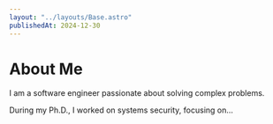 ```yaml
---
layout: "../layouts/Base.astro"
publishedAt: 2024-12-30
---
```


# About Me

I am a software engineer passionate about solving complex problems.

During my Ph.D., I worked on systems security, focusing on...
